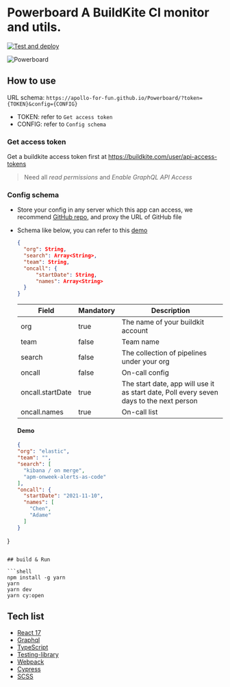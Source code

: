 # **Powerboard** A BuildKite CI monitor and utils.

[![Test and deploy](https://github.com/Apollo-for-fun/Buildkite-Dashboard/actions/workflows/main.yml/badge.svg)](https://github.com/Apollo-for-fun/Buildkite-Dashboard/actions/workflows/main.yml)

![Powerboard](./src/assets/Buildkite-dashboard.gif)

## How to use

URL schema: `https://apollo-for-fun.github.io/Powerboard/?token={TOKEN}&config={CONFIG}`

- TOKEN: refer to `Get access token`
- CONFIG: refer to `Config schema`

### Get access token

Get a buildkite access token first at https://buildkite.com/user/api-access-tokens

> Need all _read permissions_ and _Enable GraphQL API Access_

### Config schema

- Store your config in any server which this app can access, we recommend [GitHub repo](https://github.com/), and proxy the URL of GitHub file
- Schema like below, you can refer to this [demo](https://github.com/Apollo-for-fun/team-config/blob/main/powerboard.json)

  ```json
  {
    "org": String,
    "search": Array<String>,
    "team": String,
    "oncall": {
        "startDate": String,
        "names": Array<String>
    }
  }
  ```

  |Field|Mandatory|Description|
  |--|--|--|
  |org|true|The name of your buildkit account|
  |team|false|Team name|
  |search|false|The collection of pipelines under your org|
  |oncall|false|On-call config|
  |oncall.startDate|true|The start date, app will use it as start date, Poll every seven days to the next person |
  |oncall.names|true|On-call list|

  #### Demo

  ```json
  {
  "org": "elastic",
  "team": "",
  "search": [
    "kibana / on merge",
    "apm-onweek-alerts-as-code"
  ],
  "oncall": {
    "startDate": "2021-11-10",
    "names": [
      "Chen",
      "Adame"
    ]
  }
}
  ```

## build & Run

```shell
npm install -g yarn
yarn
yarn dev
yarn cy:open
```

## Tech list

- [React 17](https://reactjs.org/)
- [Graphql](https://graphql.org/)
- [TypeScript](https://www.typescriptlang.org/)
- [Testing-library](https://testing-library.com/docs/react-testing-library/intro/)
- [Webpack](https://webpack.js.org/)
- [Cypress](https://www.cypress.io/)
- [SCSS](https://sass-lang.com/)
